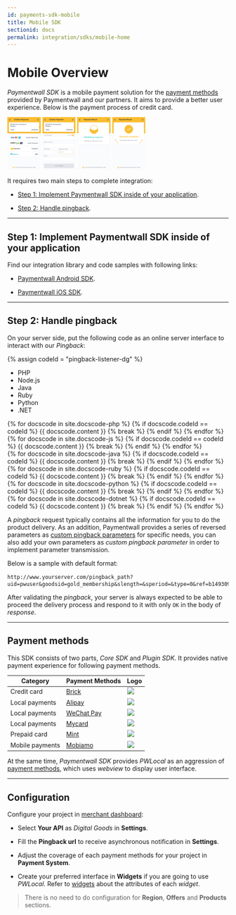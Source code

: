 ```yaml
---
id: payments-sdk-mobile
title: Mobile SDK
sectionid: docs
permalink: integration/sdks/mobile-home
---
```


# Mobile Overview

*Paymentwall SDK* is a mobile payment solution for the [payment methods](https://www.paymentwall.com/payment-methods) provided by Paymentwall and our partners. It aims to provide a better user experience. Below is the payment process of credit card.

<div class="docs-img">
  <img src="/textures/pic/integration/sdks/mobile/choose-ps.png" style="width: 15%">
  <img src="/textures/pic/integration/sdks/mobile/perform-cc.png" style="width: 15%">
  <img src="/textures/pic/integration/sdks/mobile/processing.png" style="width: 15%">
  <img src="/textures/pic/integration/sdks/mobile/result-success.png" style="width: 15%">
</div>

It requires two main steps to complete integration:
 
* [Step 1: Implement Paymentwall SDK inside of your application](#step-1-implement-paymentwall-sdk-inside-of-your-application).

* [Step 2: Handle pingback](#step-2-handle-pingback).

***

## Step 1: Implement Paymentwall SDK inside of your application

Find our integration library and code samples with following links:

* [Paymentwall Android SDK](https://github.com/paymentwall/paymentwall-android-sdk).

* [Paymentwall iOS SDK](https://github.com/paymentwall/paymentwall-ios-sdk).

***

## Step 2: Handle pingback

On your server side, put the following code as an online server interface to interact with our *Pingback*:

{% assign codeId = "pingback-listener-dg" %}
<div class="docs-code" id="{{ codeId }}">
  <ul class="docs-code-tabs">
    <li>
      <a class="docs-code-tabs__tab is-active" lang="php">PHP</a>
    </li>
    <li>
      <a class="docs-code-tabs__tab" lang="js">Node.js</a>
    </li>
    <li>
      <a class="docs-code-tabs__tab" lang="java">Java</a>
    </li>
    <li>
      <a class="docs-code-tabs__tab" lang="ruby">Ruby</a>
    </li>
    <li>
      <a class="docs-code-tabs__tab" lang="python">Python</a>
    </li>
    <li>
      <a class="docs-code-tabs__tab" lang="dotnet">.NET</a>
    </li>
  </ul>
  <div class="docs-code-tabs__body js-lang-php is-active">
    {% for docscode in site.docscode-php %}
    {% if docscode.codeId == codeId %}
    {{ docscode.content }}
    {% break %}
    {% endif %}
    {% endfor %}
  </div>
  <div class="docs-code-tabs__body js-lang-js">
    {% for docscode in site.docscode-js %}
    {% if docscode.codeId == codeId %}
    {{ docscode.content }}
    {% break %}
    {% endif %}
    {% endfor %}
  </div>
  <div class="docs-code-tabs__body js-lang-java">
    {% for docscode in site.docscode-java %}
    {% if docscode.codeId == codeId %}
    {{ docscode.content }}
    {% break %}
    {% endif %}
    {% endfor %}
  </div>
  <div class="docs-code-tabs__body js-lang-ruby">
    {% for docscode in site.docscode-ruby %}
    {% if docscode.codeId == codeId %}
    {{ docscode.content }}
    {% break %}
    {% endif %}
    {% endfor %}
  </div>
  <div class="docs-code-tabs__body js-lang-python">
    {% for docscode in site.docscode-python %}
    {% if docscode.codeId == codeId %}
    {{ docscode.content }}
    {% break %}
    {% endif %}
    {% endfor %}
  </div>
  <div class="docs-code-tabs__body js-lang-dotnet">
    {% for docscode in site.docscode-dotnet %}
    {% if docscode.codeId == codeId %}
    {{ docscode.content }}
    {% break %}
    {% endif %}
    {% endfor %}
  </div>
</div>

A *pingback* request typically contains all the information for you to do the product delivery. As an addition, Paymentwall provides a series of reversed parameters as [custom pingback parameters](/reference/pingback/custom-parameter) for specific needs, you can also add your own parameters as *custom pingback parameter* in order to implement parameter transmission.

Below is a sample with default format:

```
http://www.yourserver.com/pingback_path?uid=pwuser&goodsid=gold_membership&slength=&speriod=&type=0&ref=b1493096790&sign_version=2&sig=d94b23ba8585f29978706dd1b153ead9
```

After validating the *pingback*, your server is always expected to be able to proceed the delivery process and respond to it with only ```OK``` in the body of *response*.

***

## Payment methods

This SDK consists of two parts, *Core SDK* and *Plugin SDK*. It provides native payment experience for following payment methods.

| Category | Payment Methods|Logo|
| --- |--- | --- |
| Credit card | [Brick](/integration/direct/brick-home) | <img src="https://api.paymentwall.com/images/developers/pm_allthegate.gif?6 " style="width: 12%">|
| Local payments | [Alipay](#guidance-for-extra-integration) | <img src="https://api.paymentwall.com/images/developers/pm_alipay.gif?6 " style="width: 12%">|
| Local payments | [WeChat Pay](#guidance-for-extra-integration) | <img src="https://api.paymentwall.com/images/developers/pm_wechatpayments.gif?6" style="width: 18%">|
| Local payments | [Mycard](#guidance-for-extra-integration) | <img src="https://api.paymentwall.com//images/developers/pm_mycardwallet.gif?6" style="width: 18%">|
| Prepaid card | [Mint](/integration/direct/mint-home) | <img src=" https://api.paymentwall.com/images/developers/pm_epinpaymentsystem.gif?6" style="width: 12%">|
| Mobile payments | [Mobiamo](/integration/direct/mobiamo-home) | <img src="https://api.paymentwall.com/images/developers/pm_mobilegateway.gif?6 " style="width: 8%;">|

At the same time, *Paymentwall SDK* provides *PWLocal* as an aggression of [payment methods](https://www.paymentwall.com/payment-methods), which uses *webview* to display user interface.

***

## Configuration

Configure your project in [merchant dashboard](https://api.paymentwall.com/developers/applications):

* Select **Your API**  as *Digital Goods* in **Settings**.

* Fill the **Pingback url** to receive asynchronous notification in **Settings**.

* Adjust the coverage of each payment methods for your project in **Payment System**.

* Create your preferred interface in **Widgets** if you are going to use *PWLocal*. Refer to [widgets](/reference/widgets) about the attributes of each *widget*.

> There is no need to do configuration for **Region**, **Offers** and **Products** sections.
